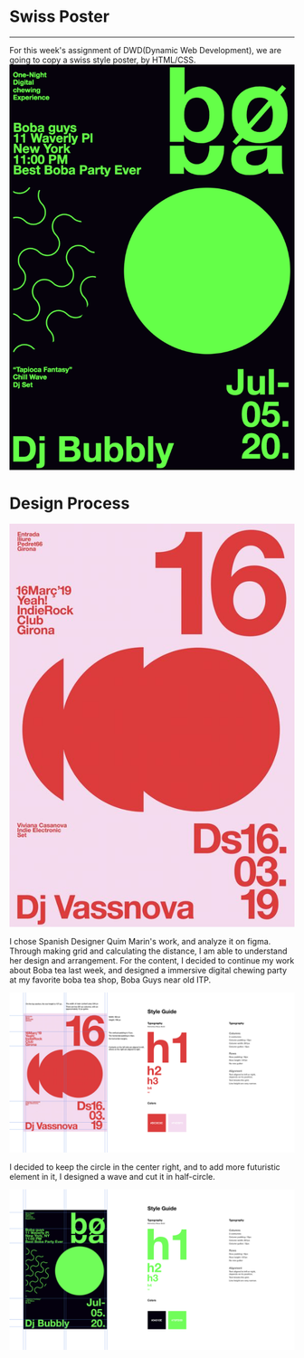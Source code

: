 # Swiss Poster
---
For this week's assignment of DWD(Dynamic Web Development), we are going to copy a swiss style poster, by HTML/CSS.
![My poster website](https://github.com/wenchen1114/DWD-week2/blob/master/poster.png)

# Design Process
![Original poster](https://github.com/wenchen1114/DWD-week2/blob/master/example.jpg)

I chose Spanish Designer Quim Marin's work, and analyze it on figma. Through making grid and calculating the distance, I am able to understand her design and arrangement. For the content, I decided to continue my work about Boba tea last week, and designed a immersive digital chewing party at my favorite boba tea shop, Boba Guys near old ITP.

![Poster analyze](https://github.com/wenchen1114/DWD-week2/blob/master/Frame%201.jpg)

I decided to keep the circle in the center right, and to add more futuristic element in it, I designed a wave and cut it in half-circle.

![My version of design](https://github.com/wenchen1114/DWD-week2/blob/master/Frame%202.jpg)

